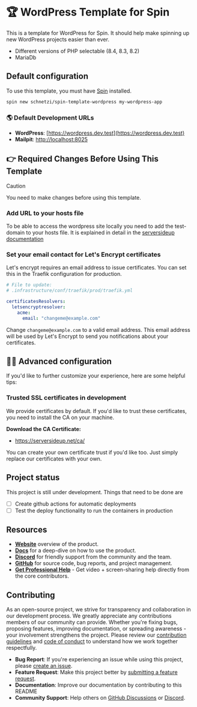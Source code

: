# 🏆 WordPress Template for Spin
This is a template for WordPress for Spin. It should help make spinning up new WordPress projects easier than ever.

- Different versions of PHP selectable (8.4, 8.3, 8.2)
- MariaDb

## Default configuration
To use this template, you must have [Spin](https://serversideup.net/open-source/spin/docs) installed.

```bash
spin new schnetzi/spin-template-wordpress my-wordpress-app
```

### 🌎 Default Development URLs
- **WordPress**: [https://wordpress.dev.test](https://wordpress.dev.test)
- **Mailpit**: [http://localhost:8025](http://localhost:8025)

## 👉 Required Changes Before Using This Template
> [!CAUTION]
> You need to make changes before using this template.

### Add URL to your hosts file
To be able to access the wordpress site locally you need to add the test-domain to your hosts file.
It is explained in detail in the [serversideup documentation](https://getspin.pro/docs/guide/configuring-your-hosts-file)

### Set your email contact for Let's Encrypt certificates
Let's encrypt requires an email address to issue certificates. You can set this in the Traefik configuration for production.

```yml
# File to update:
# .infrastructure/conf/traefik/prod/traefik.yml

certificatesResolvers:
  letsencryptresolver:
    acme:
      email: "changeme@example.com"
```

Change `changeme@example.com` to a valid email address. This email address will be used by Let's Encrypt to send you notifications about your certificates.

## 👨‍🔬 Advanced configuration
If you'd like to further customize your experience, here are some helpful tips:

### Trusted SSL certificates in development
We provide certificates by default. If you'd like to trust these certificates, you need to install the CA on your machine.

**Download the CA Certificate:**
- https://serversideup.net/ca/

You can create your own certificate trust if you'd like too. Just simply replace our certificates with your own.

## Project status

This project is still under development. Things that need to be done are

* [ ] Create github actions for automatic deployments
* [ ] Test the deploy functionality to run the containers in production

## Resources
- **[Website](https://serversideup.net/open-source/spin/)** overview of the product.
- **[Docs](https://serversideup.net/open-source/spin/docs)** for a deep-dive on how to use the product.
- **[Discord](https://serversideup.net/discord)** for friendly support from the community and the team.
- **[GitHub](https://github.com/serversideup/spin)** for source code, bug reports, and project management.
- **[Get Professional Help](https://serversideup.net/professional-support)** - Get video + screen-sharing help directly from the core contributors.

## Contributing
As an open-source project, we strive for transparency and collaboration in our development process. We greatly appreciate any contributions members of our community can provide. Whether you're fixing bugs, proposing features, improving documentation, or spreading awareness - your involvement strengthens the project. Please review our [contribution guidelines](https://serversideup.net/open-source/spin/docs/community/contributing) and [code of conduct](./.github/code_of_conduct.md) to understand how we work together respectfully.

- **Bug Report**: If you're experiencing an issue while using this project, please [create an issue](https://github.com/schnetzi/spin-template-wordpress/issues/new).
- **Feature Request**: Make this project better by [submitting a feature request](https://github.com/schnetzi/spin-template-wordpress/issues/new).
- **Documentation**: Improve our documentation by contributing to this README
- **Community Support**: Help others on [GitHub Discussions](https://github.com/serversideup/spin/discussions) or [Discord](https://serversideup.net/discord).
